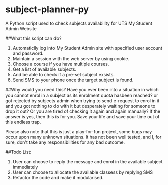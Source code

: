 # subject-planner-py
A Python script used to check subjects availability for UTS My Student Admin Website

##What this script can do?
1. Automaticlly log into My Student Admin site with specified user account and password.
2. Maintain a session with the web server by using cookie.
3. Choose a course if you have multiple courses.
3. Get a list of available subjects.
4. And be able to check if a pre-set subject exsists.
5. Send SMS to your phone once the target subject is found.

##Why would you need this?
Have you ever been into a situation in which you cannot enrol in a subject as its enrolment quota hasbeen reached? or got rejected by subjects admin when trying to send e-request to enrol in it and you got nothing to do with it but desperately waiting for someone to drop it out? Or you are tired of checking it again and again manually? If the answer is yes, then this is for you. Save your life and save your time out of this endless trap.

Please also note that this is just a play-for-fun project, some bugs may occur upon many unknown situations. It has not been well tested, and I, for sure, don't take any responsibilities for any bad outcome.

##Todo List:
1. User can choose to reply the message and enrol in the available subject immediately
2. User can choose to allocate the available classess by replying SMS
3. Refactor the code and make it modularised.
